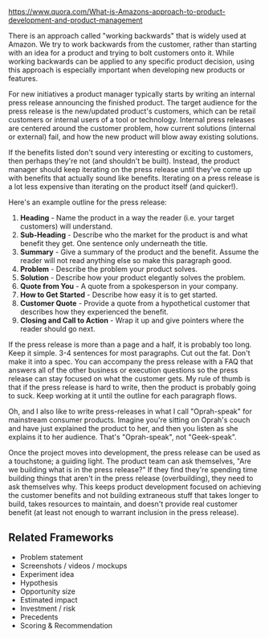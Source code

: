 https://www.quora.com/What-is-Amazons-approach-to-product-development-and-product-management

There is an approach called "working backwards" that is widely used at Amazon. We try to work backwards from the customer, rather than starting with an idea for a product and trying to bolt customers onto it. While working backwards can be applied to any specific product decision, using this approach is especially important when developing new products or features.

For new initiatives a product manager typically starts by writing an internal press release announcing the finished product. The target audience for the press release is the new/updated product's customers, which can be retail customers or internal users of a tool or technology. Internal press releases are centered around the customer problem, how current solutions (internal or external) fail, and how the new product will blow away existing solutions.

If the benefits listed don't sound very interesting or exciting to customers, then perhaps they're not (and shouldn't be built). Instead, the product manager should keep iterating on the press release until they've come up with benefits that actually sound like benefits. Iterating on a press release is a lot less expensive than iterating on the product itself (and quicker!).

Here's an example outline for the press release:

1. **Heading** - Name the product in a way the reader (i.e. your target customers) will understand.
1. **Sub-Heading** - Describe who the market for the product is and what benefit they get. One sentence only underneath the title.
1. **Summary** - Give a summary of the product and the benefit. Assume the reader will not read anything else so make this paragraph good.
1. **Problem** - Describe the problem your product solves.
1. **Solution** - Describe how your product elegantly solves the problem.
1. **Quote from You** - A quote from a spokesperson in your company.
1. **How to Get Started** - Describe how easy it is to get started.
1. **Customer Quote** - Provide a quote from a hypothetical customer that describes how they experienced the benefit.
1. **Closing and Call to Action** - Wrap it up and give pointers where the reader should go next.

If the press release is more than a page and a half, it is probably too long. Keep it simple. 3-4 sentences for most paragraphs. Cut out the fat. Don't make it into a spec. You can accompany the press release with a FAQ that answers all of the other business or execution questions so the press release can stay focused on what the customer gets. My rule of thumb is that if the press release is hard to write, then the product is probably going to suck. Keep working at it until the outline for each paragraph flows. 

Oh, and I also like to write press-releases in what I call "Oprah-speak" for mainstream consumer products. Imagine you're sitting on Oprah's couch and have just explained the product to her, and then you listen as she explains it to her audience. That's "Oprah-speak", not "Geek-speak".

Once the project moves into development, the press release can be used as a touchstone; a guiding light. The product team can ask themselves, "Are we building what is in the press release?" If they find they're spending time building things that aren't in the press release (overbuilding), they need to ask themselves why. This keeps product development focused on achieving the customer benefits and not building extraneous stuff that takes longer to build, takes resources to maintain, and doesn't provide real customer benefit (at least not enough to warrant inclusion in the press release).

## Related Frameworks


- Problem statement
- Screenshots / videos / mockups
- Experiment idea
- Hypothesis
- Opportunity size
- Estimated impact
- Investment / risk
- Precedents
- Scoring & Recommendation